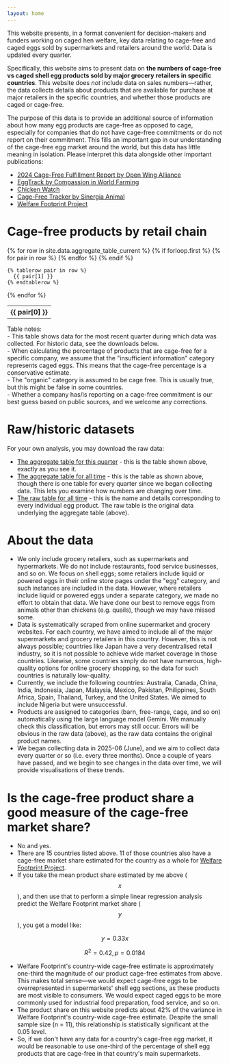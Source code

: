 ```yaml
---
layout: home
---
```


<script src="https://cdn.mathjax.org/mathjax/latest/MathJax.js?config=TeX-AMS-MML_HTMLorMML" type="text/javascript"></script>

This website presents, in a format convenient for decision-makers and funders working on caged hen welfare, key data relating to cage-free and caged eggs sold by supermarkets and retailers around the world. Data is updated every quarter.

Specifically, this website aims to present data on **the numbers of cage-free vs caged shell egg products sold by major grocery retailers in specific countries**. This website does *not* include data on sales numbers—rather, the data collects details about products that are available for purchase at major retailers in the specific countries, and whether those products are caged or cage-free.

The purpose of this data is to provide an additional source of information about how many egg products are cage-free as opposed to cage, especially for companies that do not have cage-free commitments or do not report on their commitment. This fills an important gap in our understanding of the cage-free egg market around the world, but this data has little meaning in isolation. Please interpret this data alongside other important publications:

- [2024 Cage-Free Fulfillment Report by Open Wing Alliance](https://openwingalliance.org/2024-cage-free-fulfillment-report)
- [EggTrack by Compassion in World Farming](https://www.eggtrack.com/en/)
- [Chicken Watch](https://chickenwatch.org/progress-tracker/)
- [Cage-Free Tracker by Sinergia Animal](https://www.cagefreetracker.com/)
- [Welfare Footprint Project](https://welfarefootprint.org/laying-hens/)

# Cage-free products by retail chain

<table>
  {% for row in site.data.aggregate_table_current %}
    {% if forloop.first %}
    <tr>
      {% for pair in row %}
        <th>{{ pair[0] }}</th>
      {% endfor %}
    </tr>
    {% endif %}

    {% tablerow pair in row %}
      {{ pair[1] }}
    {% endtablerow %}
  {% endfor %}
</table>

<div class="tablenotes">
  Table notes:<br />
  - This table shows data for the most recent quarter during which data was collected. For historic data, see the downloads below.<br />
  - When calculating the percentage of products that are cage-free for a specific company, we assume that the "insufficient information" category represents caged eggs. This means that the cage-free percentage is a conservative estimate.<br />
  - The "organic" category is assumed to be cage free. This is usually true, but this might be false in some countries.<br />
  - Whether a company has/is reporting on a cage-free commitment is our best guess based on public sources, and we welcome any corrections.
</div>

# Raw/historic datasets  

For your own analysis, you may download the raw data:  

- [The aggregate table for this quarter](data/aggregate_table_current.csv) - this is the table shown above, exactly as you see it.
- [The aggregate table for all time](data/aggregate_table_alltime.csv) - this is the table as shown above, though there is one table for every quarter since we began collecting data. This lets you examine how numbers are changing over time.
- [The raw table for all time](data/raw_table_alltime.csv) - this is the name and details corresponding to every individual egg product. The raw table is the original data underlying the aggregate table (above).

# About the data  
- We only include grocery retailers, such as supermarkets and hypermarkets. We do not include restaurants, food service businesses, and so on. We focus on shell eggs; some retailers include liquid or powered eggs in their online store pages under the "egg" category, and such instances are included in the data. However, where retailers include liquid or powered eggs under a separate category, we made no effort to obtain that data. We have done our best to remove eggs from animals other than chickens (e.g. quails), though we may have missed some.
- Data is systematically scraped from online supermarket and grocery websites. For each country, we have aimed to include all of the major supermarkets and grocery retailers in this country. However, this is not always possible; countries like Japan have a very decentralised retail industry, so it is not possible to achieve wide market coverage in those countries. Likewise, some countries simply do not have numerous, high-quality options for online grocery shopping, so the data for such countries is naturally low-quality.
- Currently, we include the following countries: Australia, Canada, China, India, Indonesia, Japan, Malaysia, Mexico, Pakistan, Philippines, South Africa, Spain, Thailand, Turkey, and the United States. We aimed to include Nigeria but were unsuccessful.
- Products are assigned to categories (barn, free-range, cage, and so on) automatically using the large language model Gemini. We manually check this classification, but errors may still occur. Errors will be obvious in the raw data (above), as the raw data contains the original product names.
- We began collecting data in 2025-06 (June), and we aim to collect data every quarter or so (i.e. every three months). Once a couple of years have passed, and we begin to see changes in the data over time, we will provide visualisations of these trends.

# Is the cage-free product share a good measure of the cage-free market share?
- No and yes.
- There are 15 countries listed above. 11 of those countries also have a cage-free market share estimated for the country as a whole for [Welfare Footprint Project](https://welfarefootprint.org/laying-hens/).
- If you take the mean product share estimated by me above ($$x$$), and then use that to perform a simple linear regression analysis predict the Welfare Footprint market share ($$y$$), you get a model like:

$$y = 0.33x$$

$$R^2 = 0.42, p = 0.0184$$

- Welfare Footprint's country-wide cage-free estimate is approximately one-third the magnitude of our product cage-free estimates from above. This makes total sense—we would expect cage-free eggs to be overrepresented in supermarkets' shell egg sections, as these products are most visible to consumers. We would expect caged eggs to be more commonly used for industrial food preparation, food service, and so on.
- The product share on this website predicts about 42% of the variance in Welfare Footprint's country-wide cage-free estimate. Despite the small sample size (n = 11), this relationship is statistically significant at the 0.05 level.
- So, if we don't have any data for a country's cage-free egg market, it would be reasonable to use one-third of the percentage of shell egg products that are cage-free in that country's main supermarkets.
